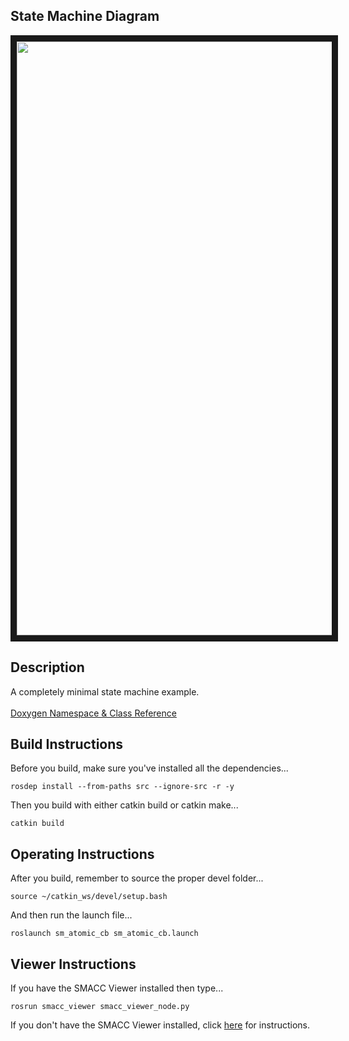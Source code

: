  <h2>State Machine Diagram</h2>
 <img src="https://github.com/robosoft-ai/SMACC/blob/master/smacc_sm_reference_library/sm_atomic_cb/docs/smacc_state_machine_20200207-004740.dot.svg" width="950" align="center" border="10"/>

 <h2>Description</h2> A completely minimal state machine example.<br></br>
<a href="https://robosoft-ai.github.io/SMACC_Documentation/master/html/namespacesm__atomic.html">Doxygen Namespace & Class Reference</a>

 <h2>Build Instructions</h2>
Before you build, make sure you've installed all the dependencies...

```
rosdep install --from-paths src --ignore-src -r -y
```

Then you build with either catkin build or catkin make...

```
catkin build
```
<h2>Operating Instructions</h2>
After you build, remember to source the proper devel folder...

```
source ~/catkin_ws/devel/setup.bash
```

And then run the launch file...

```
roslaunch sm_atomic_cb sm_atomic_cb.launch
```

 <h2>Viewer Instructions</h2>
If you have the SMACC Viewer installed then type...

```
rosrun smacc_viewer smacc_viewer_node.py
```

If you don't have the SMACC Viewer installed, click <a href="http://smacc.ninja/smacc-viewer/">here</a> for instructions.
